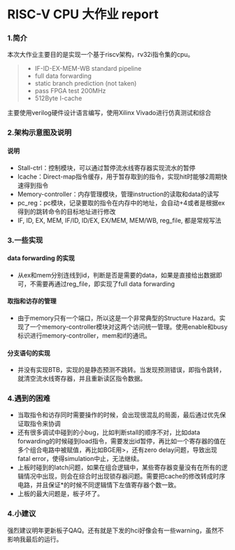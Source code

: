 # RISC-V CPU 大作业 report

### 1.简介

本次大作业主要目的是实现一个基于riscv架构，rv32i指令集的cpu。

>- IF-ID-EX-MEM-WB standard pipeline
>- full data forwarding
>- static branch prediction (not taken)
>- pass FPGA test 200MHz
>- 512Byte I-cache

主要使用verilog硬件设计语言编写，使用Xilinx Vivado进行仿真测试和综合

### 2.架构示意图及说明





#### 说明

- Stall-ctrl：控制模块，可以通过暂停流水线寄存器实现流水的暂停
- Icache：Direct-map指令缓存，用于暂存取到的指令，实现hit时能够2周期快速得到指令
- Memory-controller：内存管理模块，管理instruction的读取和data的读写
- pc_reg：pc模块，记录要取的指令在内存中的地址，会自动+4或者是根据ex得到的跳转命令的目标地址进行修改
- IF, ID, EX, MEM, IF/ID, ID/EX, EX/MEM, MEM/WB, reg_file, 都是常规写法

### 3.一些实现

#### data forwarding 的实现

- 从ex和mem分别连线到id，判断是否是需要的data，如果是直接给出数据即可，不需要再通过reg_file，即实现了full data forwarding

#### 取指和访存的管理

- 由于memory只有一个端口，所以这是一个非常典型的Structure Hazard。实现了一个memory-controller模块对这两个访问统一管理。使用enable和busy标识进行memory-controller，mem和if的通讯。

#### 分支语句的实现

- 并没有实现BTB，实现的是静态预测不跳转。当发现预测错误，即指令跳转，就清空流水线寄存器，并且重新读区指令数据。

### 4.遇到的困难

- 当取指令和访存同时需要操作的时候，会出现很混乱的局面，最后通过优先保证取指令来协调
- 还有很多调试中碰到的小bug，比如判断stall的顺序不对，比如data forwarding的时候碰到load指令，需要发出id暂停，再比如一个寄存器的值在多个组合电路中被赋值，再比如BGE用>，还有zero delay问题，导致出现fatal error，使得simulation中止，无法继续。
- 上板时碰到的latch问题，如果在组合逻辑中，某些寄存器变量没有在所有的逻辑情况中出现，则会在综合时出现锁存器问题。需要把cache的修改转成时序电路，并且保证*的时候不同逻辑情下左值寄存器个数一致。
- 上板的最大问题是，板子坏了。

### 4.小建议

强烈建议明年更新板子QAQ。还有就是下发的hci好像会有一些warning，虽然不影响我最后的运行。



